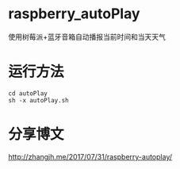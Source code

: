 # raspberry_autoPlay
使用树莓派+蓝牙音箱自动播报当前时间和当天天气

# 运行方法
```
cd autoPlay
sh -x autoPlay.sh
```

# 分享博文
http://zhangjh.me/2017/07/31/raspberry-autoplay/
